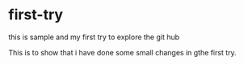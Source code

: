 # first-try
this is sample and my first try to explore the git hub

This is to show that i have done some small changes in gthe first try.
